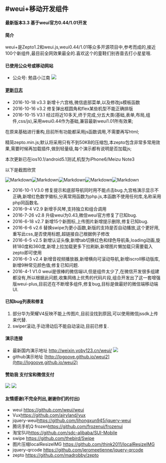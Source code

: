#weui+移动开发组件
---
#### 最新版本3.3    基于weui官方0.44/1.01开发

#### 简介  
weui+是Zepto1.2和weui.js,weui0.44/1.01等众多开源项目中,参考而成的,接近100个新组件,最目前全网效果最全的.喜欢这个的童鞋们别吝啬去打小星星哦.
####  已使用公众号或移动网站
- 公众号: 勉县小江南
![](http://weixin.yoby123.cn/attachment/headimg_1.jpg?time=1463681994)

#### [更新日志](http://weixin.yoby123.cn/weui/c/r.html)
- 2016-10-18 v3.3 新增十六宫格,微信底部菜单,以及修改js模板函数
- 2016-10-16 v3.2 修复弹出框圆角和flex某些机型不能正确排版
- 2016-10-15 V3.1 经过将近10多天,终于完成,分五大类(基础,表单,布局,组件,css/js),采用weui0.44作为基础,兼容最新weui1.01所有效果;

在原来基础进行重构,目前所有功能都采用js函数调用,不需要再写html;

精简zepto.min.js;默认将采用只有不到50KB的压缩包,本zepto包含非常多常用效果,需要时候再加载插件,做到轻量级,每个演示都有说明是否加载js;

本次更新已在ios10.1/android5.1测试,机型为iPhone6/Meizu Note3

以下是截图欣赏

![Markdown](http://p1.bpimg.com/545664/88f1580a88088829.png)![Markdown](http://p1.bpimg.com/545664/121995740bc80c0d.png)![Markdown](http://p1.bpimg.com/545664/d144378b21ebdac6.png)![Markdown](http://p1.bpimg.com/545664/889cfaa2bd7c9893.png)![Markdown](http://p1.bpimg.com/545664/7f38d512c4a46bcd.png)

- 2016-10-1 V3.0 修复提示和底部导航同时用不能点击bug.九宫格演示显示不正确,新增红色数字徽标,分离常用函数为php.js,本函数不使用任何库,名称采用php同函数名.
- 2016-9-4 V2.9  新增手风琴,支持独立和组合调用 
- 2016-7-26 v2.8  升级weui为0.43,微信weui官方修复了已知bug.
- 2016-6-18 v2.7  新增15个新图标,上传图片新增提示删除,修复已知bug.
- 2016-6-6 v2.6   替换swipe为更小函数,新版的支持是否自动播放,这个更好用,重写此css,是否使用标题,超链接自己根据例子修改 
- 2016-6-5  v2.5  新增认证头像,新增tab切换红色和绿色导航条,loading动画,旋转180度和360度,新增上拉加载更多下拉刷新,新增图片懒加载只需要载入zepto即可使用   
- 2016-6-3  v2.4  新增音视频播放器,新增横向可滚动导航,新增iscroll移动版库,新增9种常见颜色值;修复已知问题.   
- 2016-4-1 V1.0 weui是很棒的微信端UI,但是组件太少了,在微信开发很多组建都没有,所以根据此问题,收集网络上优秀的代码片段,组合开发出了这一套增强版weui-plus,目前还在不断增多组件,修复bug,目标是做最好的微信端移动端UI.

#### 已知bug列表和修复  
1. 部分华为荣耀V4反映不能上传图片,目前没找到原因,可以使用微信jssdk上传来代替.
2. swiper滚动,手动滑动后不能自动滚动,目前已修复. 

#### 演示连接  
- 最新国内演示地址   <http://weixin.yoby123.cn/weui/>
![](http://7xr193.com1.z0.glb.clouddn.com/weui.png?time=1463681994)
- github演示地址 [http://logoove.github.io/weui2](http://logoove.github.io/weui2)

#### 赞助我 支付宝和微信支付
![](http://7xr193.com1.z0.glb.clouddn.com/weixin-v.jpg?time=1463681994)  ![](http://7xr193.com1.z0.glb.clouddn.com/zhi-v.jpg?time=1463681994)

#### 友情感谢(不完全列出,谢谢你们的付出)
- weui <https://github.com/weui/weui>
- Vux<https://github.com/airyland/vux>
- jquery-weui<https://github.com/lihongxun945/jquery-weui>
- 腾讯手机Q frozen<https://github.com/frozenui/frozenui>
- 淘宝SUI<https://github.com/sdc-alibaba/SUI-Mobile>
- swipe <https://github.com/thebird/Swipe>
- 图片压缩localResizeIMG <https://github.com/think2011/localResizeIMG>
- jquery-qrcode <https://github.com/jeromeetienne/jquery-qrcode>
- zepto <https://github.com/madrobby/zepto>
